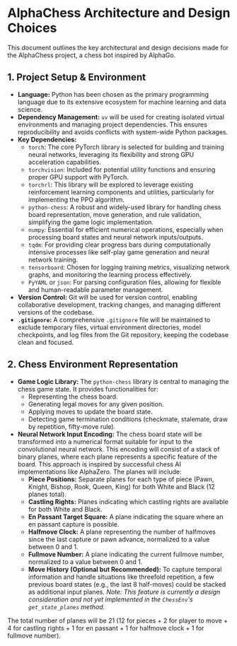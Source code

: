 # AlphaChess Architecture and Design Choices

This document outlines the key architectural and design decisions made for the AlphaChess project, a chess bot inspired by AlphaGo.

## 1. Project Setup & Environment

- **Language:** Python has been chosen as the primary programming language due to its extensive ecosystem for machine learning and data science.
- **Dependency Management:** `uv` will be used for creating isolated virtual environments and managing project dependencies. This ensures reproducibility and avoids conflicts with system-wide Python packages.
- **Key Dependencies:**
  - `torch`: The core PyTorch library is selected for building and training neural networks, leveraging its flexibility and strong GPU acceleration capabilities.
  - `torchvision`: Included for potential utility functions and ensuring proper GPU support with PyTorch.
  - `torchrl`: This library will be explored to leverage existing reinforcement learning components and utilities, particularly for implementing the PPO algorithm.
  - `python-chess`: A robust and widely-used library for handling chess board representation, move generation, and rule validation, simplifying the game logic implementation.
  - `numpy`: Essential for efficient numerical operations, especially when processing board states and neural network inputs/outputs.
  - `tqdm`: For providing clear progress bars during computationally intensive processes like self-play game generation and neural network training.
  - `tensorboard`: Chosen for logging training metrics, visualizing network graphs, and monitoring the learning process effectively.
  - `PyYAML` or `json`: For parsing configuration files, allowing for flexible and human-readable parameter management.
- **Version Control:** Git will be used for version control, enabling collaborative development, tracking changes, and managing different versions of the codebase.
- **`.gitignore`:** A comprehensive `.gitignore` file will be maintained to exclude temporary files, virtual environment directories, model checkpoints, and log files from the Git repository, keeping the codebase clean and focused.

## 2. Chess Environment Representation

- **Game Logic Library:** The `python-chess` library is central to managing the chess game state. It provides functionalities for:
  - Representing the chess board.
  - Generating legal moves for any given position.
  - Applying moves to update the board state.
  - Detecting game termination conditions (checkmate, stalemate, draw by repetition, fifty-move rule).
- **Neural Network Input Encoding:** The chess board state will be transformed into a numerical format suitable for input to the convolutional neural network. This encoding will consist of a stack of binary planes, where each plane represents a specific feature of the board. This approach is inspired by successful chess AI implementations like AlphaZero. The planes will include:
  - **Piece Positions:** Separate planes for each type of piece (Pawn, Knight, Bishop, Rook, Queen, King) for both White and Black (12 planes total).
  - **Castling Rights:** Planes indicating which castling rights are available for both White and Black.
  - **En Passant Target Square:** A plane indicating the square where an en passant capture is possible.
  - **Halfmove Clock:** A plane representing the number of halfmoves since the last capture or pawn advance, normalized to a value between 0 and 1.
  - **Fullmove Number:** A plane indicating the current fullmove number, normalized to a value between 0 and 1.
  - **Move History (Optional but Recommended):** To capture temporal information and handle situations like threefold repetition, a few previous board states (e.g., the last 8 half-moves) could be stacked as additional input planes. _Note: This feature is currently a design consideration and not yet implemented in the `ChessEnv`'s `get_state_planes` method._

The total number of planes will be 21 (12 for pieces + 2 for player to move + 4 for castling rights + 1 for en passant + 1 for halfmove clock + 1 for fullmove number).
